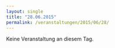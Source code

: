 ```yaml
---
layout: single
title: "28.06.2015"
permalink: /veranstaltungen/2015/06/28/
---
```


Keine Veranstaltung an diesem Tag.
